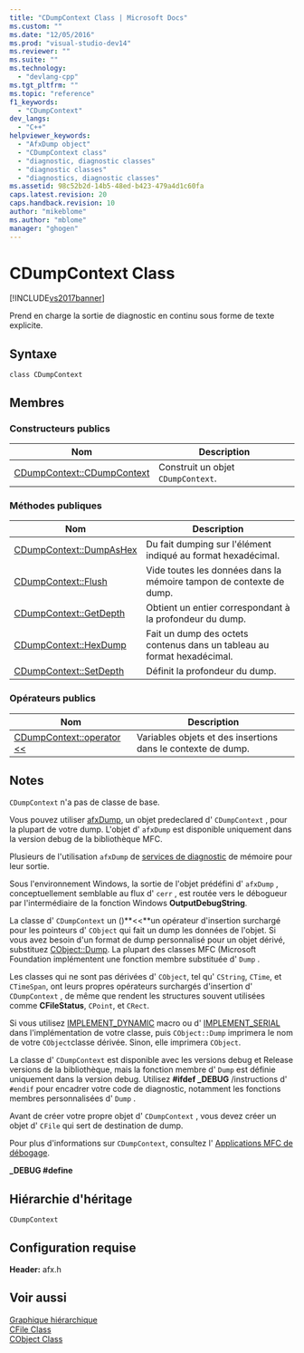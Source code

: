 ```yaml
---
title: "CDumpContext Class | Microsoft Docs"
ms.custom: ""
ms.date: "12/05/2016"
ms.prod: "visual-studio-dev14"
ms.reviewer: ""
ms.suite: ""
ms.technology: 
  - "devlang-cpp"
ms.tgt_pltfrm: ""
ms.topic: "reference"
f1_keywords: 
  - "CDumpContext"
dev_langs: 
  - "C++"
helpviewer_keywords: 
  - "AfxDump object"
  - "CDumpContext class"
  - "diagnostic, diagnostic classes"
  - "diagnostic classes"
  - "diagnostics, diagnostic classes"
ms.assetid: 98c52b2d-14b5-48ed-b423-479a4d1c60fa
caps.latest.revision: 20
caps.handback.revision: 10
author: "mikeblome"
ms.author: "mblome"
manager: "ghogen"
---
```

# CDumpContext Class
[!INCLUDE[vs2017banner](../../assembler/inline/includes/vs2017banner.md)]

Prend en charge la sortie de diagnostic en continu sous forme de texte explicite.  
  
## Syntaxe  
  
```  
class CDumpContext  
```  
  
## Membres  
  
### Constructeurs publics  
  
|Nom|Description|  
|---------|-----------------|  
|[CDumpContext::CDumpContext](../Topic/CDumpContext::CDumpContext.md)|Construit un objet `CDumpContext`.|  
  
### Méthodes publiques  
  
|Nom|Description|  
|---------|-----------------|  
|[CDumpContext::DumpAsHex](../Topic/CDumpContext::DumpAsHex.md)|Du fait dumping sur l'élément indiqué au format hexadécimal.|  
|[CDumpContext::Flush](../Topic/CDumpContext::Flush.md)|Vide toutes les données dans la mémoire tampon de contexte de dump.|  
|[CDumpContext::GetDepth](../Topic/CDumpContext::GetDepth.md)|Obtient un entier correspondant à la profondeur du dump.|  
|[CDumpContext::HexDump](../Topic/CDumpContext::HexDump.md)|Fait un dump des octets contenus dans un tableau au format hexadécimal.|  
|[CDumpContext::SetDepth](../Topic/CDumpContext::SetDepth.md)|Définit la profondeur du dump.|  
  
### Opérateurs publics  
  
|Nom|Description|  
|---------|-----------------|  
|[CDumpContext::operator \<\<](../Topic/CDumpContext::operator%20%3C%3C.md)|Variables objets et des insertions dans le contexte de dump.|  
  
## Notes  
 `CDumpContext` n'a pas de classe de base.  
  
 Vous pouvez utiliser [afxDump](../Topic/afxDump%20\(CDumpContext%20in%20MFC\).md), un objet predeclared d' `CDumpContext` , pour la plupart de votre dump.  L'objet d' `afxDump` est disponible uniquement dans la version debug de la bibliothèque MFC.  
  
 Plusieurs de l'utilisation `afxDump` de [services de diagnostic](../../mfc/reference/diagnostic-services.md) de mémoire pour leur sortie.  
  
 Sous l'environnement Windows, la sortie de l'objet prédéfini d' `afxDump` , conceptuellement semblable au flux d' `cerr` , est routée vers le débogueur par l'intermédiaire de la fonction Windows **OutputDebugString**.  
  
 La classe d' `CDumpContext` un \(\)**\<\<**un opérateur d'insertion surchargé pour les pointeurs d' `CObject` qui fait un dump les données de l'objet.  Si vous avez besoin d'un format de dump personnalisé pour un objet dérivé, substituez [CObject::Dump](../Topic/CObject::Dump.md).  La plupart des classes MFC \(Microsoft Foundation implémentent une fonction membre substituée d' `Dump` .  
  
 Les classes qui ne sont pas dérivées d' `CObject`, tel qu' `CString`, `CTime`, et `CTimeSpan`, ont leurs propres opérateurs surchargés d'insertion d' `CDumpContext` , de même que rendent les structures souvent utilisées comme **CFileStatus**, `CPoint`, et `CRect`.  
  
 Si vous utilisez [IMPLEMENT\_DYNAMIC](../Topic/IMPLEMENT_DYNAMIC.md) macro ou d' [IMPLEMENT\_SERIAL](../Topic/IMPLEMENT_SERIAL.md) dans l'implémentation de votre classe, puis `CObject::Dump` imprimera le nom de votre `CObject`classe dérivée.  Sinon, elle imprimera `CObject`.  
  
 La classe d' `CDumpContext` est disponible avec les versions debug et Release versions de la bibliothèque, mais la fonction membre d' `Dump` est définie uniquement dans la version debug.  Utilisez **\#ifdef \_DEBUG** \/instructions d' `#endif` pour encadrer votre code de diagnostic, notamment les fonctions membres personnalisées d' `Dump` .  
  
 Avant de créer votre propre objet d' `CDumpContext` , vous devez créer un objet d' `CFile` qui sert de destination de dump.  
  
 Pour plus d'informations sur `CDumpContext`, consultez l' [Applications MFC de débogage](../Topic/MFC%20Debugging%20Techniques.md).  
  
 **\_DEBUG \#define**  
  
## Hiérarchie d'héritage  
 `CDumpContext`  
  
## Configuration requise  
 **Header:** afx.h  
  
## Voir aussi  
 [Graphique hiérarchique](../../mfc/hierarchy-chart.md)   
 [CFile Class](../../mfc/reference/cfile-class.md)   
 [CObject Class](../../mfc/reference/cobject-class.md)